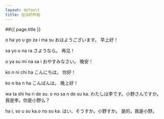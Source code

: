 ```yaml
---
layout: default
title: 扯淡的开始
---
```


##{{ page.title }}

o ha yo u go za i ma su
おはようございます。
早上好！

sa yo u na ra
さようなら。
再见！

o ya su mi na sa i
おやすみなさい。
晚安！

ko n ni chi ha
こんにちは。
你好！

ko n ba n ha
こんばんは。
晚上好！

wa ta shi ha ri de su. o no sa n de su ka.
わたしは李です。小野さんですか。
我是李。你是小野么？

ha i, so u su ka.o no su ka.
はい、そうすか。小野すか。
是的，我是小野。
